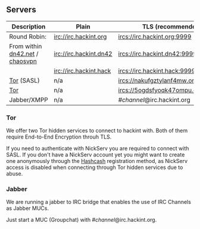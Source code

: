 ## Servers
| Description                          | Plain                     | TLS (recommended)                                       |
|--------------------------------------|---------------------------|---------------------------------------------------------|
| Round Robin:                         | <irc://irc.hackint.org>   | <ircs://irc.hackint.org:9999>                            |
| From within [dn42.net] / [chaosvpn]  | <irc://irc.hackint.dn42>  | <ircs://irc.hackint.dn42:9999>                           |
|                                      | <irc://irc.hackint.hack>  | <ircs://irc.hackint.hack:9999>                           |
| [Tor] (SASL)                         | n/a                       | <ircs://nakufgztylanf4mw.onion:6697>                     |
| [Tor]                                | n/a                       | <ircs://5ogdsfyoqk47ompu.onion:6697>                     |
| Jabber/XMPP                          | n/a                       | *#channel*@irc.hackint.org                              |

### Tor

We offer two Tor hidden services to connect to hackint with. Both of them require End-to-End Encryption throuh TLS.

If you need to authenticate with NickServ you are required to connect with SASL. If you don't have a NickServ account yet you
might want to create one anonymously through the [Hashcash](/ihashcash) registration method, as NickServ access is disabled when connecting
through Tor hidden services due to abuse.

### Jabber

We are running a jabber to IRC bridge that enables the use of IRC Channels as Jabber MUCs.

Just start a MUC (Groupchat) with *#channel*@irc.hackint.org.


[dn42.net]: https://dn42.net
[chaosvpn]: https://wiki.hamburg.ccc.de/ChaosVPN
[Tor]: https://www.torproject.org/
